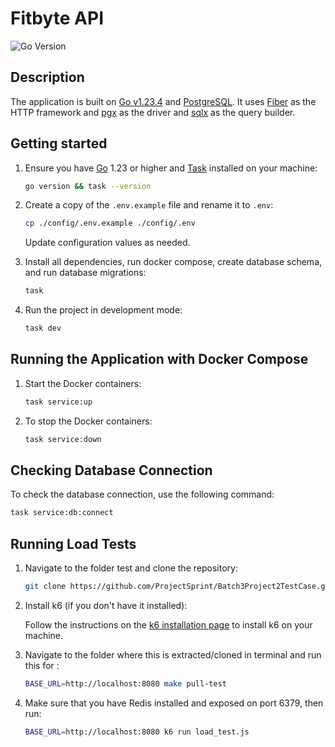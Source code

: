 # Fitbyte API

![Go Version](https://img.shields.io/badge/Go-1.23+-00ADD8?style=flat&logo=go)

## Description

The application is built on [Go v1.23.4](https://tip.golang.org/doc/go1.22) and [PostgreSQL](https://www.postgresql.org/). It uses [Fiber](https://docs.gofiber.io/) as the HTTP framework and [pgx](https://github.com/jackc/pgx) as the driver and [sqlx](github.com/jmoiron/sqlx) as the query builder.

## Getting started

1. Ensure you have [Go](https://go.dev/dl/) 1.23 or higher and [Task](https://taskfile.dev/installation/) installed on your machine:

   ```bash
   go version && task --version
   ```

2. Create a copy of the `.env.example` file and rename it to `.env`:

   ```bash
   cp ./config/.env.example ./config/.env
   ```

   Update configuration values as needed.

3. Install all dependencies, run docker compose, create database schema, and run database migrations:

   ```bash
   task
   ```

4. Run the project in development mode:

   ```bash
   task dev
   ```

## Running the Application with Docker Compose

1. Start the Docker containers:

   ```sh
   task service:up
   ```

2. To stop the Docker containers:

   ```sh
   task service:down
   ```

## Checking Database Connection

To check the database connection, use the following command:

```sh
task service:db:connect
```

## Running Load Tests

1. Navigate to the folder test and clone the repository:

   ```sh
   git clone https://github.com/ProjectSprint/Batch3Project2TestCase.git
   ```

2. Install k6 (if you don't have it installed):

   Follow the instructions on the [k6 installation page](https://k6.io/docs/getting-started/installation/) to install k6 on your machine.

3. Navigate to the folder where this is extracted/cloned in terminal and run this for :

   ```sh
   BASE_URL=http://localhost:8080 make pull-test
   ```

4. Make sure that you have Redis installed and exposed on port 6379, then run:

   ```sh
   BASE_URL=http://localhost:8080 k6 run load_test.js
   ```
